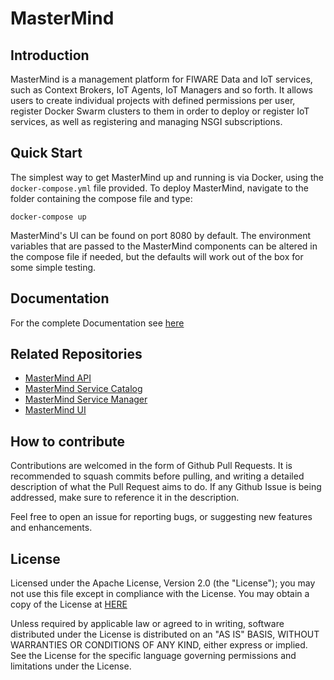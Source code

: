 # MasterMind

## Introduction

MasterMind is a management platform for FIWARE Data and IoT services, such as
Context Brokers, IoT Agents, IoT Managers and so forth. It allows users to
create individual projects with defined permissions per user, register Docker
Swarm clusters to them in order to deploy or register IoT services, as well as
registering and managing NSGI subscriptions.

## Quick Start

The simplest way to get MasterMind up and running is via Docker, using the
`docker-compose.yml` file provided. To deploy MasterMind, navigate to the folder
containing the compose file and type:

```shell
docker-compose up
```

MasterMind's UI can be found on port 8080 by default. The environment variables
that are passed to the MasterMind components can be altered in the compose file
if needed, but the defaults will work out of the box for some simple testing.

## Documentation

For the complete Documentation see [here](http://mastermind-main.readthedocs.io/en/latest/)

## Related Repositories

- [MasterMind API](https://github.com/martel-innovate/MasterMind-API)
- [MasterMind Service Catalog](https://github.com/martel-innovate/MasterMind-Service-Catalog)
- [MasterMind Service Manager](https://github.com/icclab/MasterMind-ServiceManager)
- [MasterMind UI](https://github.com/martel-innovate/MasterMind-UI)

## How to contribute

Contributions are welcomed in the form of Github Pull Requests. It is
recommended to squash commits before pulling, and writing a detailed description
of what the Pull Request aims to do. If any Github Issue is being addressed,
make sure to reference it in the description.

Feel free to open an issue for reporting bugs, or suggesting new features and
enhancements.

## License

Licensed under the Apache License, Version 2.0 (the "License");
you may not use this file except in compliance with the License.
You may obtain a copy of the License at
[HERE](http://www.apache.org/licenses/LICENSE-2.0)

Unless required by applicable law or agreed to in writing, software
distributed under the License is distributed on an "AS IS" BASIS,
WITHOUT WARRANTIES OR CONDITIONS OF ANY KIND, either express or implied.
See the License for the specific language governing permissions and
limitations under the License.
